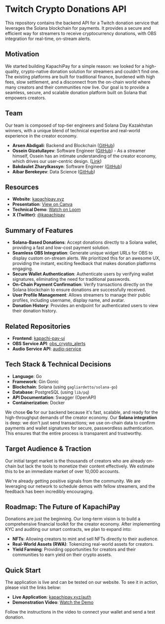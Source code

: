 # Twitch Crypto Donations API

This repository contains the backend API for a Twitch donation service that leverages the Solana blockchain for payments. It provides a secure and efficient way for streamers to receive cryptocurrency donations, with OBS integration for real-time, on-stream alerts.

## Motivation

We started building KapachiPay for a simple reason: we looked for a high-quality, crypto-native donation solution for streamers and couldn't find one. The existing platforms are built for traditional finance, burdened with high fees, slow settlement, and a disconnect from the on-chain world where many creators and their communities now live. Our goal is to provide a seamless, secure, and scalable donation platform built on Solana that empowers creators.

## Team

Our team is composed of top-tier engineers and Solana Day Kazakhstan winners, with a unique blend of technical expertise and real-world experience in the creator economy.

- **Arsen Abdigali**: Backend and Blockchain ([GitHub](https://github.com/abdigaliarsen))
- **Ossein Gizatullayev**: Software Engineer ([GitHub](https://github.com/useing123)) - As a streamer himself, Ossein has an intimate understanding of the creator economy, which drives our user-centric design. ([Link](twitch.tv/arkalis322))
- **Bakdaulet Zharylkassyn**: Software Engineer ([GitHub](https://github.com/bahhhha))
- **Aibar Berekeyev**: Data Science ([GitHub](https://github.com/atropass))

## Resources

- **Website**: [kapachipay.xyz](https://kapachipay.xyz/)
- **Presentation**: [View on Canva](https://www.canva.com/design/DAG3MBP_deQ/ZgOTtirHysh9n3x4ZVMAIQ)
- **Technical Demo**: [Watch on Loom](https://www.loom.com/share/36ccaa04cf5c4c479051cfba6a6d1a0a)
- **X (Twitter)**: [@kapachipay](https://x.com/kapachipay)

## Summary of Features

- **Solana-Based Donations**: Accept donations directly to a Solana wallet, providing a fast and low-cost payment solution.
- **Seamless OBS Integration**: Generate unique widget URLs for OBS to display custom on-stream alerts. We prioritized this for an awesome UX, providing the instant, exciting feedback that makes donation platforms engaging.
- **Secure Wallet Authentication**: Authenticate users by verifying wallet signatures, eliminating the need for traditional passwords.
- **On-Chain Payment Confirmation**: Verify transactions directly on the Solana blockchain to ensure donations are successfully received.
- **User Profile Management**: Allows streamers to manage their public profiles, including username, display name, and avatar.
- **Donation History**: Provides an endpoint for authenticated users to view their donation history.

## Related Repositories

- **Frontend**: [kapachi-pay-ui](https://github.com/KazachiKapai/kapachi-pay-ui)
- **OBS Service API**: [obs_crypto_alerts](https://github.com/KazachiKapai/obs_crypto_alerts)
- **Audio Service API**: [audio-service](https://github.com/KazachiKapai/audio-service)

## Tech Stack & Technical Decisions

- **Language**: Go
- **Framework**: Gin Gonic
- **Blockchain**: Solana (using `gagliardetto/solana-go`)
- **Database**: PostgreSQL (using `lib/pq`)
- **API Documentation**: Swagger (OpenAPI)
- **Containerization**: Docker

We chose **Go** for our backend because it's fast, scalable, and ready for the high-throughput demands of the creator economy. Our **Solana integration** is deep: we don't just send transactions; we use on-chain data to confirm payments and wallet signatures for secure, passwordless authentication. This ensures that the entire process is transparent and trustworthy.

## Target Audience & Traction

Our initial target market is the thousands of creators who are already on-chain but lack the tools to monetize their content effectively. We estimate this to be an immediate market of over 10,000 accounts.

We're already getting positive signals from the community. We are leveraging our network to schedule demos with fellow streamers, and the feedback has been incredibly encouraging.

## Roadmap: The Future of KapachiPay

Donations are just the beginning. Our long-term vision is to build a comprehensive financial toolkit for the creator economy. After implementing KYC and auditing our smart contracts, we plan to expand into:

-   **NFTs**: Allowing creators to mint and sell NFTs directly to their audience.
-   **Real-World Assets (RWA)**: Tokenizing real-world assets for creators.
-   **Yield Farming**: Providing opportunities for creators and their communities to earn yield on their crypto assets.

## Quick Start

The application is live and can be tested on our website. To see it in action, please visit the links below:

- **Live Application**: [kapachipay.xyz/auth](https://kapachipay.xyz/auth)
- **Demonstration Video**: [Watch the Demo](https://www.loom.com/share/36ccaa04cf5c4c479051cfba6a6d1a0a)

Follow the instructions in the video to connect your wallet and send a test donation.
